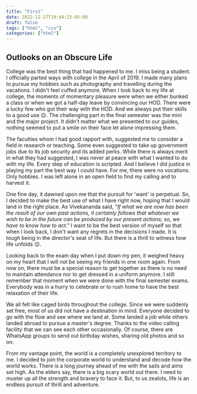 ```yaml
---
title: "First"
date: 2022-12-27T19:44:23-05:00
draft: false
tags: ["html", "css"]
categories: ["html"]
---
```


## Outlooks on an Obscure Life

College was the best thing that had happened to me. I miss being a student. I officially parted ways with college in the April of 2019. I made many plans to pursue my hobbies such as photography and travelling during the vacations. I didn't feel cuffed anymore. When I look back to my life at college, the moments of momentary pleasure were when we either bunked a class or when we got a half-day leave by convincing our HOD. There were a lucky few who got their way with the HOD. And we always put their skills to a good use 😉. The challenging part in the final semester was the mini and the major project. It didn't matter what we presented to our guides, nothing seemed to put a smile on their face let alone impressing them.

The faculties whom I had good rapport with, suggested me to consider a field in research or teaching. Some even suggested to take up government jobs due to its job security and its added perks. While there is always merit in what they had suggested, I was never at peace with what I wanted to do with my life. Every step of education is scripted. And I believe I did justice in playing my part the best way I could have. For me, there were no vocations. Only hobbies. I was left alone in an open field to find my calling and to harvest it.

One fine day, it dawned upon me that the pursuit for 'want' is perpetual. So, I decided to make the best use of what I have right now, hoping that I would land in the right place. As Vivekananda said, _"If what we are now has been the result of our own past actions, it certainly follows that whatever we wish to be in the future can be produced by our present actions; so, we have to know how to act."_ I want to be the best version of myself so that when I look back, I don't want any regrets in the decisions I made. It is tough being in the director's seat of life. But there is a thrill to witness how life unfolds 😉.

Looking back to the exam day when I put down my pen, it weighed heavy on my heart that I will not be seeing my friends in one room again. From now on, there must be a special reason to get together as there is no need to maintain attendance nor to get dressed in a uniform anymore. I still remember that moment when we were done with the final semester exams. Everybody was in a hurry to celebrate or to rush home to have the best relaxation of their life.

We all felt like caged birds throughout the college. Since we were suddenly set free, most of us did not have a destination in mind. Everyone decided to go with the flow and see where we land at. Some landed a job while others landed abroad to pursue a master's degree. Thanks to the video calling facility that we can see each other occasionally. Of course, there are WhatsApp groups to send out birthday wishes, sharing old photos and so on.

From my vantage point, the world is a completely unexplored territory to me. I decided to join the corporate world to understand and decode how the world works. There is a long journey ahead of me with the sails and aims set high. As the elders say, there is a big scary world out there. I need to muster up all the strength and bravery to face it. But, to us zealots, life is an endless pursuit of thrill and adventure.

